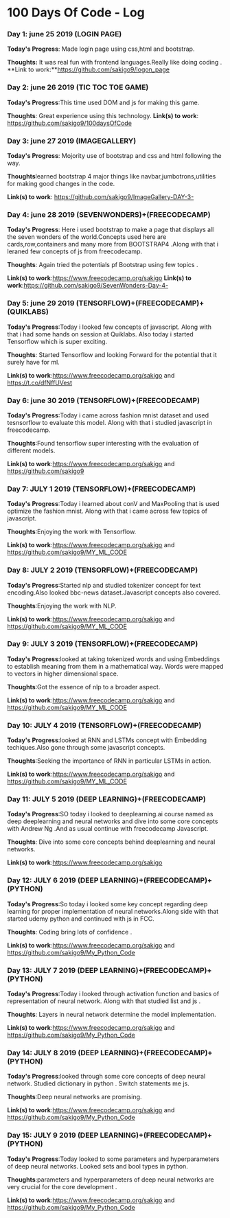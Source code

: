 # 100 Days Of Code - Log

### Day 1: june 25 2019 (LOGIN PAGE)


**Today's Progress**: Made login page using css,html and bootstrap.

**Thoughts:** It was real fun with frontend languages.Really like doing coding .
**Link to work:**https://github.com/sakigo9/logon_page

### Day 2: june 26 2019 (TIC TOC TOE GAME)


**Today's Progress**:This time used DOM and js for making this game.

**Thoughts**: Great experience using this technology.
**Link(s) to work**: https://github.com/sakigo9/100daysOfCode

### Day 3: june 27 2019 (IMAGEGALLERY)

**Today's Progress**: Mojority use of bootstrap and css and html following the way.

**Thoughts**learned bootstrap 4 major things like navbar,jumbotrons,utilities for making good changes in the code.

**Link(s) to work**: https://github.com/sakigo9/ImageGallery-DAY-3-

### Day 4: june 28 2019 (SEVENWONDERS)+(FREECODECAMP)

**Today's Progress**: Here i used bootstrap to make a page that displays all the seven wonders of the world.Concepts used here are cards,row,containers and many more from BOOTSTRAP4 .Along with that i leraned few concepts of js from freecodecamp.

**Thoughts**: Again tried the potentials pf Bootstrap using few topics .

**Link(s) to work**:https://www.freecodecamp.org/sakigo
**Link(s) to work**:https://github.com/sakigo9/SevenWonders-Day-4-

### Day 5: june 29 2019 (TENSORFLOW)+(FREECODECAMP)+(QUIKLABS)

**Today's Progress**:Today i looked few concepts of javascript. Along with that i had some hands on session at Quiklabs. Also today i started Tensorflow which is super exciting.

**Thoughts**: Started Tensorflow and looking Forward for the potential that it surely have for ml.

**Link(s) to work**:https://www.freecodecamp.org/sakigo and https://t.co/dfNffUVest

### Day 6: june 30 2019 (TENSORFLOW)+(FREECODECAMP)

**Today's Progress**:Today i came across fashion mnist dataset and used tesnsorflow to evaluate this model. Along with that i studied javascript in freecodecamp.

**Thoughts**:Found tensorflow super interesting with the evaluation of different models.

**Link(s) to work**:https://www.freecodecamp.org/sakigo and https://github.com/sakigo9

### Day 7: JULY 1 2019 (TENSORFLOW)+(FREECODECAMP)

**Today's Progress**:Today i learned about conV and MaxPooling that is used optimize the fashion mnist. Along with that i came across few topics of javascript.

**Thoughts**:Enjoying the work with Tensorflow.

**Link(s) to work**:https://www.freecodecamp.org/sakigo and https://github.com/sakigo9/MY_ML_CODE

### Day 8: JULY 2 2019 (TENSORFLOW)+(FREECODECAMP)

**Today's Progress**:Started nlp and studied tokenizer concept for text encoding.Also looked bbc-news dataset.Javascript concepts also covered.

**Thoughts**:Enjoying the work with NLP.

**Link(s) to work**:https://www.freecodecamp.org/sakigo and https://github.com/sakigo9/MY_ML_CODE

### Day 9: JULY 3 2019 (TENSORFLOW)+(FREECODECAMP)

**Today's Progress**:looked at taking tokenized words and using Embeddings to establish meaning from them in a mathematical way. Words were mapped to vectors in higher dimensional space.

**Thoughts**:Got the essence of nlp to a broader aspect.

**Link(s) to work**:https://www.freecodecamp.org/sakigo and https://github.com/sakigo9/MY_ML_CODE

### Day 10: JULY 4 2019 (TENSORFLOW)+(FREECODECAMP)

**Today's Progress**:looked at RNN and LSTMs concept with Embedding techiques.Also gone through some javascript concepts.  

**Thoughts**:Seeking the importance of RNN in particular LSTMs in action.

**Link(s) to work**:https://www.freecodecamp.org/sakigo and https://github.com/sakigo9/MY_ML_CODE
### Day 11: JULY 5 2019 (DEEP LEARNING)+(FREECODECAMP)

**Today's Progress**:SO today i looked to deeplearning.ai course named as deep deeplearning and neural networks and dive into some core concepts with Andrew Ng .And as usual continue with freecodecamp Javascript.

**Thoughts**: Dive into some core concepts behind deeplearning and neural networks.

**Link(s) to work**:https://www.freecodecamp.org/sakigo  

### Day 12: JULY 6 2019 (DEEP LEARNING)+(FREECODECAMP)+(PYTHON)

**Today's Progress**:So today i looked some key concept regarding deep learning for proper implementation of neural networks.Along side with that started udemy python and continued with js in FCC.

**Thoughts**: Coding bring lots of confidence .

**Link(s) to work**:https://www.freecodecamp.org/sakigo   and https://github.com/sakigo9/My_Python_Code

### Day 13: JULY 7 2019 (DEEP LEARNING)+(FREECODECAMP)+(PYTHON)

**Today's Progress**:Today i looked through activation function and basics of representation of neural network. Along with that studied list and js .

**Thoughts**: Layers in neural network determine the model implementation.

**Link(s) to work**:https://www.freecodecamp.org/sakigo   and https://github.com/sakigo9/My_Python_Code

### Day 14: JULY 8 2019 (DEEP LEARNING)+(FREECODECAMP)+(PYTHON)

**Today's Progress**:looked through some core concepts of deep neural network. Studied dictionary in python . Switch statements me js.

**Thoughts**:Deep neural networks are promising.

**Link(s) to work**:https://www.freecodecamp.org/sakigo   and https://github.com/sakigo9/My_Python_Code

### Day 15: JULY 9 2019 (DEEP LEARNING)+(FREECODECAMP)+(PYTHON)

**Today's Progress**:Today looked to some parameters and hyperparameters of deep neural networks.  Looked sets and bool types in python.

**Thoughts**:parameters and hyperparameters of deep neural networks are very crucial for the core development .

**Link(s) to work**:https://www.freecodecamp.org/sakigo   and https://github.com/sakigo9/My_Python_Code
